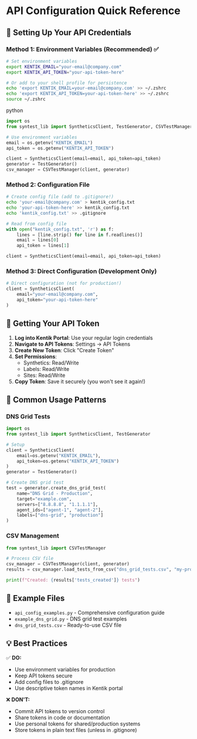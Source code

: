 # API Configuration Quick Reference

## 🔧 Setting Up Your API Credentials

### Method 1: Environment Variables (Recommended) ✅

```bash
# Set environment variables
export KENTIK_EMAIL="your-email@company.com"
export KENTIK_API_TOKEN="your-api-token-here"

# Or add to your shell profile for persistence
echo 'export KENTIK_EMAIL=your-email@company.com' >> ~/.zshrc
echo 'export KENTIK_API_TOKEN=your-api-token-here' >> ~/.zshrc
source ~/.zshrc
```
python
```python
import os
from syntest_lib import SyntheticsClient, TestGenerator, CSVTestManager

# Use environment variables
email = os.getenv("KENTIK_EMAIL")
api_token = os.getenv("KENTIK_API_TOKEN")

client = SyntheticsClient(email=email, api_token=api_token)
generator = TestGenerator()
csv_manager = CSVTestManager(client, generator)
```

### Method 2: Configuration File

```bash
# Create config file (add to .gitignore!)
echo 'your-email@company.com' > kentik_config.txt
echo 'your-api-token-here' >> kentik_config.txt
echo 'kentik_config.txt' >> .gitignore
```

```python
# Read from config file
with open("kentik_config.txt", 'r') as f:
    lines = [line.strip() for line in f.readlines()]
    email = lines[0]
    api_token = lines[1]

client = SyntheticsClient(email=email, api_token=api_token)
```

### Method 3: Direct Configuration (Development Only)

```python
# Direct configuration (not for production!)
client = SyntheticsClient(
    email="your-email@company.com",
    api_token="your-api-token-here"
)
```

## 🔑 Getting Your API Token

1. **Log into Kentik Portal**: Use your regular login credentials
2. **Navigate to API Tokens**: Settings → API Tokens
3. **Create New Token**: Click "Create Token"
4. **Set Permissions**: 
   - Synthetics: Read/Write
   - Labels: Read/Write
   - Sites: Read/Write
5. **Copy Token**: Save it securely (you won't see it again!)

## 🚀 Common Usage Patterns

### DNS Grid Tests
```python
import os
from syntest_lib import SyntheticsClient, TestGenerator

# Setup
client = SyntheticsClient(
    email=os.getenv("KENTIK_EMAIL"),
    api_token=os.getenv("KENTIK_API_TOKEN")
)
generator = TestGenerator()

# Create DNS grid test
test = generator.create_dns_grid_test(
    name="DNS Grid - Production",
    target="example.com",
    servers=["8.8.8.8", "1.1.1.1"],
    agent_ids=["agent-1", "agent-2"],
    labels=["dns-grid", "production"]
)
```

### CSV Management
```python
from syntest_lib import CSVTestManager

# Process CSV file
csv_manager = CSVTestManager(client, generator)
results = csv_manager.load_tests_from_csv("dns_grid_tests.csv", "my-project")

print(f"Created: {results['tests_created']} tests")
```

## 📁 Example Files

- `api_config_examples.py` - Comprehensive configuration guide
- `example_dns_grid.py` - DNS grid test examples
- `dns_grid_tests.csv` - Ready-to-use CSV file

## 💡 Best Practices

✅ **DO:**
- Use environment variables for production
- Keep API tokens secure
- Add config files to .gitignore
- Use descriptive token names in Kentik portal

❌ **DON'T:**
- Commit API tokens to version control
- Share tokens in code or documentation
- Use personal tokens for shared/production systems
- Store tokens in plain text files (unless in .gitignore)